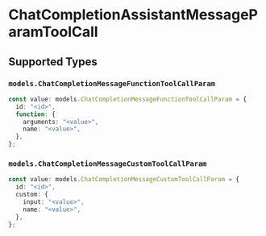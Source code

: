 # ChatCompletionAssistantMessageParamToolCall


## Supported Types

### `models.ChatCompletionMessageFunctionToolCallParam`

```typescript
const value: models.ChatCompletionMessageFunctionToolCallParam = {
  id: "<id>",
  function: {
    arguments: "<value>",
    name: "<value>",
  },
};
```

### `models.ChatCompletionMessageCustomToolCallParam`

```typescript
const value: models.ChatCompletionMessageCustomToolCallParam = {
  id: "<id>",
  custom: {
    input: "<value>",
    name: "<value>",
  },
};
```

